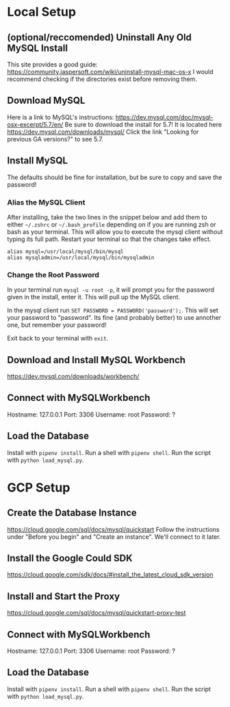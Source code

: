 # Local Setup
## (optional/reccomended) Uninstall Any Old MySQL Install
This site provides a good guide: https://community.jaspersoft.com/wiki/uninstall-mysql-mac-os-x
I would recommend checking if the directories exist before removing them.

## Download MySQL
Here is a link to MySQL's instructions: https://dev.mysql.com/doc/mysql-osx-excerpt/5.7/en/
Be sure to download the install for 5.7! It is located here https://dev.mysql.com/downloads/mysql/
Click the link "Looking for previous GA versions?" to see 5.7.

## Install MySQL
The defaults should be fine for installation, but be sure to copy and save the password!

### Alias the MySQL Client

After installing, take the two lines in the snippet below and add them to either `~/.zshrc` or `~/.bash_profile` depending on if you are running zsh or bash as your terminal. This will allow you to execute the mysql client without typing its full path. Restart your terminal so that the changes take effect.

```
alias mysql=/usr/local/mysql/bin/mysql
alias mysqladmin=/usr/local/mysql/bin/mysqladmin
```

### Change the Root Password
In your terminal run `mysql -u root -p`, it will prompt you for the password given in the install, enter it. This will pull up the MySQL client.

In the mysql client run `SET PASSWORD = PASSWORD('password');`. This will set your password to "password". Its fine (and probably better) to use annother one, but remember your password!

Exit back to your terminal with `exit`.

## Download and Install MySQL Workbench
https://dev.mysql.com/downloads/workbench/

## Connect with MySQLWorkbench
Hostname: 127.0.0.1
Port: 3306
Username: root
Password: ?

## Load the Database
Install with `pipenv install`. Run a shell with `pipenv shell`. Run the script with `python load_mysql.py`.

# GCP Setup

## Create the Database Instance
https://cloud.google.com/sql/docs/mysql/quickstart
Follow the instructions under "Before you begin" and "Create an instance".
We'll connect to it later.

## Install the Google Could SDK
https://cloud.google.com/sdk/docs/#install_the_latest_cloud_sdk_version

## Install and Start the Proxy
https://cloud.google.com/sql/docs/mysql/quickstart-proxy-test

## Connect with MySQLWorkbench
Hostname: 127.0.0.1
Port: 3306
Username: root
Password: ?

## Load the Database
Install with `pipenv install`. Run a shell with `pipenv shell`. Run the script with `python load_mysql.py`.
